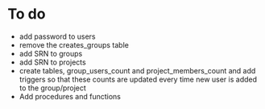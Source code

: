 # To do
- add password to users
- remove the creates_groups table
- add SRN to groups
- add SRN to projects
- create tables, group_users_count and project_members_count and add triggers so that these counts are updated every time new user is added to the group/project
- Add procedures and functions
  